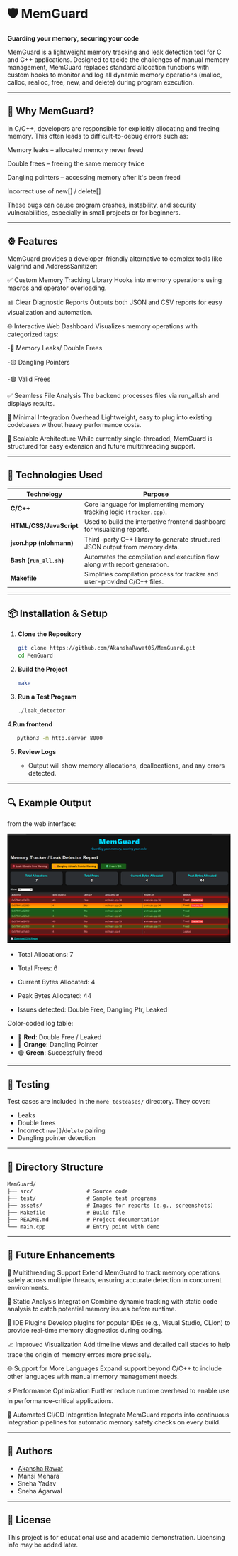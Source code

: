 # 🛡️ MemGuard

**Guarding your memory, securing your code**

MemGuard is a lightweight memory tracking and leak detection tool for C and C++ applications. Designed to tackle the challenges of manual memory management, MemGuard replaces standard allocation functions with custom hooks to monitor and log all dynamic memory operations (malloc, calloc, realloc, free, new, and delete) during program execution.

---

## 🧠 Why MemGuard?

In C/C++, developers are responsible for explicitly allocating and freeing memory. This often leads to difficult-to-debug errors such as:

Memory leaks – allocated memory never freed

Double frees – freeing the same memory twice

Dangling pointers – accessing memory after it's been freed

Incorrect use of new[] / delete[]

These bugs can cause program crashes, instability, and security vulnerabilities, especially in small projects or for beginners.

---

## ⚙️ Features

MemGuard provides a developer-friendly alternative to complex tools like Valgrind and AddressSanitizer:

✅ Custom Memory Tracking Library
Hooks into memory operations using macros and operator overloading.

📊 Clear Diagnostic Reports
Outputs both JSON and CSV reports for easy visualization and automation.

🌐 Interactive Web Dashboard
Visualizes memory operations with categorized tags:

   -🔴 Memory Leaks/ Double Frees

   -🟡 Dangling Pointers

   -🟢 Valid Frees

✅ Seamless File  Analysis
 The backend processes files via run_all.sh and displays results.

🧩 Minimal Integration Overhead
Lightweight, easy to plug into existing codebases without heavy performance costs.

🔮 Scalable Architecture
While currently single-threaded, MemGuard is structured for easy extension and future multithreading support.

---

## 🧰 Technologies Used

| **Technology**          | **Purpose**                                                                 |
|-------------------------|------------------------------------------------------------------------------|
| **C/C++**               | Core language for implementing memory tracking logic (`tracker.cpp`).        |
| **HTML/CSS/JavaScript** | Used to build the interactive frontend dashboard for visualizing reports.   |
| **json.hpp (nlohmann)** | Third-party C++ library to generate structured JSON output from memory data.|
| **Bash (`run_all.sh`)** | Automates the compilation and execution flow along with report generation.  |
| **Makefile**            | Simplifies compilation process for tracker and user-provided C/C++ files.   |



---

## 📦 Installation & Setup

1. **Clone the Repository**

   ```bash
   git clone https://github.com/AkanshaRawat05/MemGuard.git
   cd MemGuard
   ```

2. **Build the Project**

   ```bash
   make
   ```

3. **Run a Test Program**

   ```bash
   ./leak_detector
   ```
4.**Run frontend**
```bash
   python3 -m http.server 8000
```

5. **Review Logs**

   * Output will show memory allocations, deallocations, and any errors detected.

---

## 🔍 Example Output
 from the web interface:

![Memory Leak Report Screenshot](assets/output.png)

* Total Allocations: 7
* Total Frees: 6
* Current Bytes Allocated: 4
* Peak Bytes Allocated: 44

* Issues detected: Double Free, Dangling Ptr, Leaked

Color-coded log table:

* 🔴 **Red**: Double Free / Leaked
* 🗾 **Orange**: Dangling Pointer
* 🟢 **Green**: Successfully freed

---

## 🧪 Testing

Test cases are included in the `more_testcases/` directory. They cover:

* Leaks
* Double frees
* Incorrect `new[]`/`delete` pairing
* Dangling pointer detection

---

## 📁 Directory Structure

```
MemGuard/
├── src/                 # Source code
├── test/                # Sample test programs
├── assets/              # Images for reports (e.g., screenshots)
├── Makefile             # Build file
├── README.md            # Project documentation
└── main.cpp             # Entry point with demo
```

---

## 🚀 Future Enhancements

🧵 Multithreading Support
Extend MemGuard to track memory operations safely across multiple threads, ensuring accurate detection in concurrent environments.

🧠 Static Analysis Integration
Combine dynamic tracking with static code analysis to catch potential memory issues before runtime.

🧩 IDE Plugins
Develop plugins for popular IDEs (e.g., Visual Studio, CLion) to provide real-time memory diagnostics during coding.

📈 Improved Visualization
Add timeline views and detailed call stacks to help trace the origin of memory errors more precisely.

🌐 Support for More Languages
Expand support beyond C/C++ to include other languages with manual memory management needs.

⚡ Performance Optimization
Further reduce runtime overhead to enable use in performance-critical applications.

🔁 Automated CI/CD Integration
Integrate MemGuard reports into continuous integration pipelines for automatic memory safety checks on every build.

---

## 👥 Authors

* [Akansha Rawat](mailto:akansha8230@gmail.com)
* Mansi Mehara
* Sneha Yadav
* Sneha Agarwal

---

## 📄 License

This project is for educational use and academic demonstration. Licensing info may be added later.


